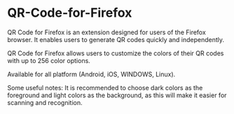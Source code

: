 # QR-Code-for-Firefox
QR Code for Firefox is an extension designed for users of the Firefox browser. It enables users to generate QR codes quickly and independently.

QR Code for Firefox allows users to customize the colors of their QR codes with up to 256 color options.

Available for all platform (Android, iOS, WINDOWS, Linux).

Some useful notes:
It is recommended to choose dark colors as the foreground and light colors as the background, as this will make it easier for scanning and recognition.

